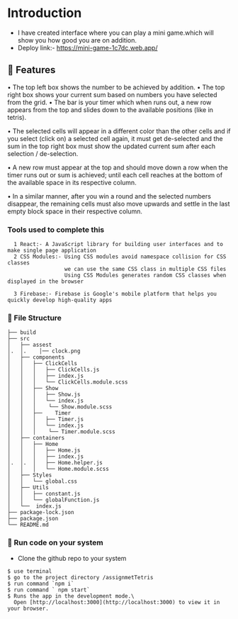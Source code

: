# Introduction
- I have created interface where you can play a mini game.which will show you how good you are on addition.
- Deploy link:- https://mini-game-1c7dc.web.app/

##  :beginner: Features
• The top left box shows the number to be achieved by addition.
• The top right box shows your current sum based on numbers you have selected from the
grid.
• The bar is your timer which when runs out, a new row appears from the top and slides down
to the available positions (like in tetris).

• The selected cells will appear in a different color than the other cells and if you select (click
on) a selected cell again, it must get de-selected and the sum in the top right box must show
the updated current sum after each selection / de-selection.

• A new row must appear at the top and should move down a row when the timer runs out or
sum is achieved; until each cell reaches at the bottom of the available space in its respective
column.

• In a similar manner, after you win a round and the selected numbers disappear, the remaining
cells must also move upwards and settle in the last empty block space in their respective
column.

###  Tools used to complete this
```
  1 React:- A JavaScript library for building user interfaces and to make single page application
  2 CSS Modules:- Using CSS modules avoid namespace collision for CSS classes
                  we can use the same CSS class in multiple CSS files
                  Using CSS Modules generates random CSS classes when displayed in the browser
                  
  3 Firebase:- Firebase is Google's mobile platform that helps you quickly develop high-quality apps           

```
###  :file_folder: File Structure
```
├── build
├── src
│   ├── assest
│.  │.    │── clock.png
│   ├── components 
│   │   ├── ClickCells
│   │   │   ├── ClickCells.js
│   │   │   ├── index.js
│   │   │   └── ClickCells.module.scss 
│   │   ├── Show
│   │   │   ├── Show.js
│   │   │   └── index.js
│   │   │    └── Show.module.scss 
│   │   ├──    Timer
│   │   │   ├── Timer.js
│   │   │   └── index.js
│   │   │    └── Timer.module.scss 
│   ├── containers 
│   │   ├── Home
│   │   │   ├── Home.js
│   │   │   ├── index.js
│.  │.  │   ├── Home.helper.js
│   │   │   └── Home.module.scss 
│   ├── Styles 
│   │   └── global.css
│   ├── Utils 
│   │   ├── constant.js
│   │   └── globalFunction.js
│   └──  index.js
├── package-lock.json
├── package.json
└── README.md
```

###  :nut_and_bolt: Run code on your system
- Clone the github repo to your system

```
$ use terminal 
$ go to the project directory /assignmetTetris
$ run command `npm i`
$ run command ` npm start`
$ Runs the app in the development mode.\
  Open [http://localhost:3000](http://localhost:3000) to view it in your browser.
```


